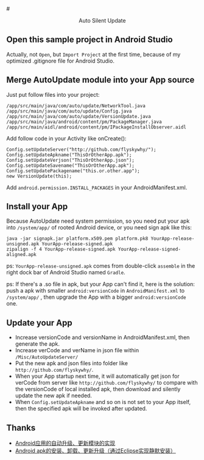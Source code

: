 #<center>Auto Silent Update</center>

## Open this sample project in Android Studio

Actually, not `Open`, but `Import Project` at the first time, because of my optimized .gitignore file for Android Studio.

## Merge AutoUpdate module into your App source

Just put follow files into your project:

    /app/src/main/java/com/auto/update/NetworkTool.java
    /app/src/main/java/com/auto/update/Config.java
    /app/src/main/java/com/auto/update/VersionUpdate.java
    /app/src/main/java/android/content/pm/PackageManager.java
    /app/src/main/aidl/android/content/pm/IPackageInstallObserver.aidl

Add follow code in your Activity like onCreate():

    Config.setUpdateServer("http://github.com/flyskywhy/");
    Config.setUpdateApkname("ThisOrOtherApp.apk");
    Config.setUpdateVerjson("ThisOrOtherApp.json");
    Config.setUpdateSavename("ThisOrOtherApp.apk");
    Config.setUpdatePackagename("this.or.other.app");
    new VersionUpdate(this);

Add `android.permission.INSTALL_PACKAGES` in your AndroidManifest.xml.

## Install your App

Because AutoUpdate need system permission, so you need put your apk into `/system/app/` of rooted Android device, or you need sign apk like this:

    java -jar signapk.jar platform.x509.pem platform.pk8 YourApp-release-unsigned.apk YourApp-release-signed.apk
    zipalign -f 4 YourApp-release-signed.apk YourApp-release-signed-aligned.apk

ps: `YourApp-release-unsigned.apk` comes from double-click `assemble` in the right dock bar of Android Studio named `Gradle`.

ps: If there's a .so file in apk, but your App can't find it, here is the solution: push a apk with smaller `android:versionCode` in `AndroidManifest.xml` to  `/system/app/` , then upgrade the App with a bigger `android:versionCode` one.

## Update your App

* Increase versionCode and versionName in AndroidManifest.xml, then generate the apk.
* Increase verCode and verName in json file within `/Misc/AutoUpdateServer/`
* Put the new apk and json files into folder like `http://github.com/flyskywhy/`.
* When your App startup next time, it will automatically get json for verCode from server like `http://github.com/flyskywhy/` to compare with the versionCode of local installed apk, then download and silently update the new apk if needed.
* When `Config.setUpdateApkname` and so on is not set to your App itself, then the specified apk will be invoked after updated.

## Thanks

* [Android应用的自动升级、更新模块的实现](http://blog.csdn.net/xjanker2/article/details/6303937)
* [Android apk的安装、卸载、更新升级（通过Eclipse实现静默安装）](http://my.oschina.net/zhoulc/blog/120423)